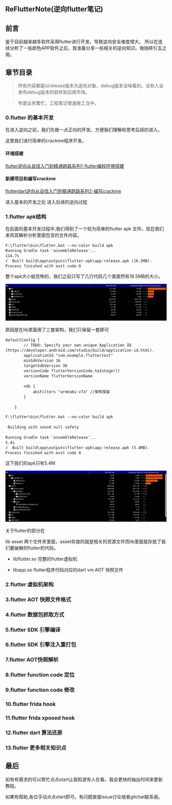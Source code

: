 ## ReFlutterNote(逆向flutter笔记)

## 前言

鉴于目前越来越多软件采用flutter进行开发，导致逆向安全难度增大。
所以在连续分析了一些颜色APP软件之后，我准备分享一些相关的逆向知识。做抛砖引玉之用。

## 章节目录

>所有内容都是以release版本为逆向对象，debug版本没啥看的。没有人会发布debug版本的软件到应用市场。

>年底业务繁忙，工程笔记慢速施工当中。

### 0.flutter 的基本开发


在进入逆向之前，我们先做一点正向的开发。方便我们理解和思考后续的进入。

这里我们进行简单的crackme程序开发。

#### 环境搭建

[flutter逆向从自信入门到精通跑路系列1-flutter编程环境搭建](https://www.huruwo.top/flutter%e9%80%86%e5%90%91%e4%bb%8e%e8%87%aa%e4%bf%a1%e5%85%a5%e9%97%a8%e5%88%b0%e7%b2%be%e9%80%9a%e8%b7%91%e8%b7%af%e7%b3%bb%e5%88%971-flutter%e7%bc%96%e7%a8%8b%e7%8e%af%e5%a2%83%e6%90%ad%e5%bb%ba/)

#### 新建项目和编写crackme


[flutterdart逆向从自信入门到精通跑路系列2-编写crackme](https://www.huruwo.top/flutterdart%e9%80%86%e5%90%91%e4%bb%8e%e8%87%aa%e4%bf%a1%e5%85%a5%e9%97%a8%e5%88%b0%e7%b2%be%e9%80%9a%e8%b7%91%e8%b7%af%e7%b3%bb%e5%88%972-%e7%bc%96%e5%86%99crackme/)


进入基本的开发之后 进入后续的逆向过程


### 1.flutter apk结构

在前面的基本开发过程中,我们得到了一个较为简单的flutter apk 文件。现在我们来将其解析分析里面包含的文件内容。


```
F:\flutter\bin\flutter.bat --no-color build apk
Running Gradle task 'assembleRelease'...                          114.7s
√  Built build\app\outputs\flutter-apk\app-release.apk (16.5MB).
Process finished with exit code 0
```

整个apk大小挺恐怖的，我们之前只写了几行代码几个类居然有16.5MB的大小。

![](pic/01.png)

原因是在lib里面用了三套架构，我们只保留一套即可

```
defaultConfig {
        // TODO: Specify your own unique Application ID (https://developer.android.com/studio/build/application-id.html).
        applicationId "com.example.fluttertest"
        minSdkVersion 16
        targetSdkVersion 30
        versionCode flutterVersionCode.toInteger()
        versionName flutterVersionName

        ndk {
            abiFilters "armeabi-v7a" //架构保留
        }

    }
```

```
F:\flutter\bin\flutter.bat --no-color build apk

 Building with sound null safety 

Running Gradle task 'assembleRelease'...                            5.4s
√  Built build\app\outputs\flutter-apk\app-release.apk (5.4MB).
Process finished with exit code 0
```

这下我们的apk只有5.4M

![](pic/02.png)

关于flutter的部分在

lib asset 两个文件夹里面，asset存放的就是相关的资源文件而lib里面就存放了我们要破解的flutter的代码。

- libflutter.so 完整的flutter虚拟机

- libapp.so     flutter程序代码对应的dart vm AOT 快照文件


### 2.flutter 虚拟机架构





### 3.flutter AOT 快照文件格式

### 4.flutter 数据包抓取方式

### 5.flutter SDK 引擎编译

### 6.flutter SDK 引擎注入重打包

### 7.flutter AOT快照解析

### 8.flutter function code 定位

### 9.flutter function code 修改

### 10.flutter frida hook

### 11.flutter frida xposed hook

### 12.flutter dart 算法还原

### 13.flutter 更多相关知识点 

## 最后


如有有需求的可以帮忙点点start让我知道有人在看。我会更快的抽出时间来更新教程。

如果有帮助,各位手动点点start即可。有问题直接issue讨论或者gitchat联系我。



